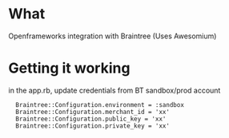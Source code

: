 # What
Openframeworks integration with Braintree (Uses Awesomium)

# Getting it working
in the app.rb, update credentials from BT sandbox/prod account
```
  Braintree::Configuration.environment = :sandbox
  Braintree::Configuration.merchant_id = 'xx'
  Braintree::Configuration.public_key = 'xx'
  Braintree::Configuration.private_key = 'xx'

```
